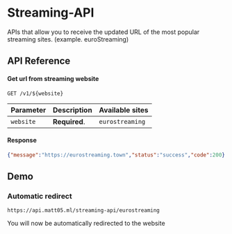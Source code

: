 # Streaming-API

APIs that allow you to receive the updated URL of the most popular streaming sites. (example. euroStreaming)

## API Reference

#### Get url from streaming website

```http
GET /v1/${website}
```

| Parameter | Description     | Available sites            |
| :-------- | :-------------- | :------------------------- |
| `website` | **Required**.   |  `eurostreaming`           |

#### Response
```json
{"message":"https://eurostreaming.town","status":"success","code":200}
```
## Demo
### Automatic redirect

```
https://api.matt05.ml/streaming-api/eurostreaming
```
You will now be automatically redirected to the website
